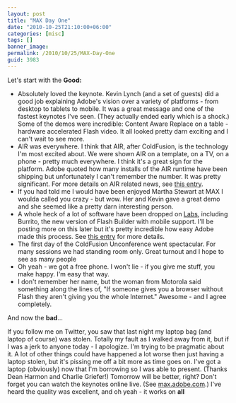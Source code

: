 ```yaml
---
layout: post
title: "MAX Day One"
date: "2010-10-25T21:10:00+06:00"
categories: [misc]
tags: []
banner_image: 
permalink: /2010/10/25/MAX-Day-One
guid: 3983
---
```


Let's start with the <b>Good:</b>

<ul>
<li>Absolutely loved the keynote. Kevin Lynch (and a set of guests) did a good job explaining Adobe's vision over a variety of platforms - from desktop to tablets to mobile. It was a great message and one of the fastest keynotes I've seen. (They actually ended early which is a shock.) Some of the demos were incredible: Content Aware Replace on a table - hardware accelerated Flash video. It all looked pretty darn exciting and I can't wait to see more.
<li>AIR was everywhere. I think that AIR, after ColdFusion, is the technology I'm most excited about. We were shown AIR on a template, on a TV, on a phone - pretty much everywhere. I think it's a great sign for the platform. Adobe quoted how many installs of the AIR runtime have been shipping but unfortunately I can't remember the number. It was pretty significant. For more details on AIR related news, see <a href="http://blogs.adobe.com/air/2010/10/summary-of-adobe-air-related-announcements-at-max.html">this entry</a>.
<li>If you had told me I would have been enjoyed Martha Stewart at MAX I woulda called you crazy - but wow. Her and Kevin gave a great demo and she seemed like a pretty darn interesting person. 
<li>A whole heck of a lot of software have been dropped on <a href="http://labs.adobe.com/">Labs</a>, including Burrito, the new version of Flash Builder with mobile support. I'll be posting more on this later but it's pretty incredible how easy Adobe made this process. See <a href="http://www.adobe.com/devnet/flex/articles/whatsnew_flashbuilder_burrito.html">this entry</a> for more details.
<li>The first day of the ColdFusion Unconference went spectacular. For many sessions we had standing room only. Great turnout and I hope to see as many people 
<li>Oh yeah - we got a free phone. I won't lie - if you give me stuff, you make happy. I'm easy that way. 
<li>I don't remember her name, but the woman from Motorola said something along the lines of, "If someone gives you a browser without Flash they aren't giving you the whole Internet." Awesome - and I agree completely.
</ul>

And now the <b>bad</b>...

If you follow me on Twitter, you saw that last night my laptop bag (and laptop of course) was stolen. Totally my fault as I walked away from it, but if I was a jerk to anyone today - I apologize. I'm trying to be pragmatic about it. A lot of other things could have happened a lot worse then just having a laptop stolen, but it's pissing me off a bit more as time goes on. I've got a laptop (obviously) now that I'm borrowing so I was able to present. (Thanks Dean Harmon and Charlie Griefer!) Tomorrow will be better, right? Don't forget you can watch the keynotes online live. (See <a href="http://max.adobe.com">max.adobe.com</a>.) I've heard the quality was excellent, and oh yeah - it works on <b>all</b>